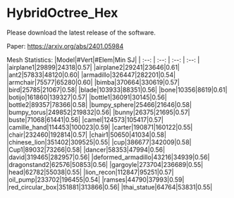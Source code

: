 # HybridOctree_Hex
Please download the latest release of the software.

Paper: https://arxiv.org/abs/2401.05984

Mesh Statistics:
|Model|#Vert|#Elem|Min SJ|
| :--: | :--: | :--: | :--: |
|airplane1|29899|24318|0.57|
|airplane2|29241|23646|0.61|
|ant2|57833|48120|0.60|
|armadillo|326447|282201|0.54|
|armchair|75577|65280|0.60|
|bimba|370664|330619|0.57|
|bird|25785|21067|0.58|
|blade|103933|88351|0.56|
|bone|10356|8619|0.61|
|botijo|161860|139327|0.57|
|bottle1|36091|30145|0.56|
|bottle2|89357|78366|0.58|
|bumpy_sphere|25466|21646|0.58|
|bumpy_torus|249852|219832|0.56|
|bunny|26375|21695|0.57|
|buste|71068|61441|0.56|
|camel|124573|105417|0.57|
|camille_hand|114453|100023|0.59|
|carter|190871|160122|0.55|
|chair|232460|192814|0.57|
|chair1|50650|41034|0.58|
|chinese_lion|351402|309525|0.55|
|cup|386677|342009|0.58|
|Cup1|89032|73266|0.58|
|dancer|58353|47994|0.56|
|david|319465|282957|0.56|
|deformed_armadillo|43216|34939|0.56|
|dragonstand2|62576|50853|0.56|
|gargoyle|273704|236689|0.55|
|head|62782|55038|0.55|
|lion_recon|112847|95251|0.57|
|oil_pump|233702|196455|0.54|
|ramses|44790|37993|0.59|
|red_circular_box|351881|313866|0.56|
|thai_statue|64764|53831|0.55|
